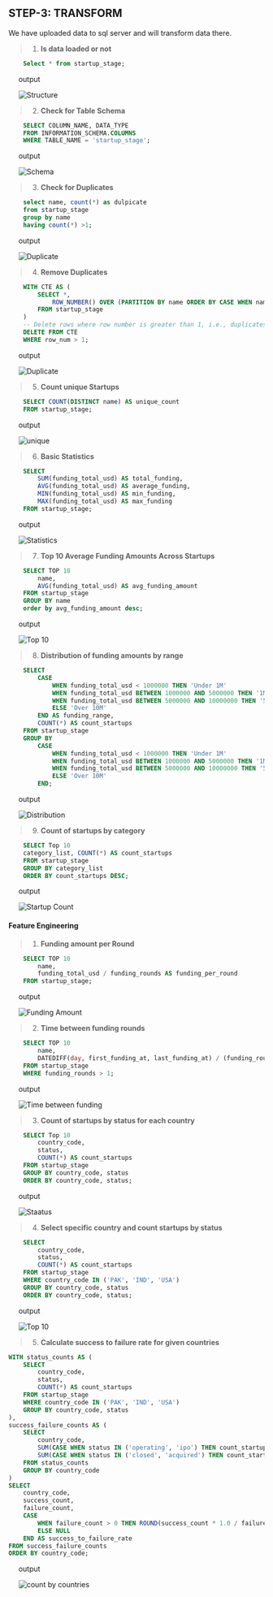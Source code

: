 ## STEP-3: TRANSFORM

We have uploaded data to sql server and will transform data there.

> 1.  **Is data loaded or not**
``` SQL
    Select * from startup_stage;
```

&nbsp;&nbsp;&nbsp;&nbsp;&nbsp;output

&nbsp;&nbsp;&nbsp;&nbsp;&nbsp;![Structure](img/data_load.png)


> 2.  **Check for Table Schema**
``` SQL
    SELECT COLUMN_NAME, DATA_TYPE
    FROM INFORMATION_SCHEMA.COLUMNS
    WHERE TABLE_NAME = 'startup_stage';
```

&nbsp;&nbsp;&nbsp;&nbsp;&nbsp;output

&nbsp;&nbsp;&nbsp;&nbsp;&nbsp;![Schema](img/schema.png)


> 3. **Check for Duplicates**
``` SQL
    select name, count(*) as dulpicate
    from startup_stage
    group by name
    having count(*) >1;
```

&nbsp;&nbsp;&nbsp;&nbsp;&nbsp;output

&nbsp;&nbsp;&nbsp;&nbsp;&nbsp;![Duplicate](img/duplicates.png)


> 4. **Remove Duplicates**
``` SQL
    WITH CTE AS (
        SELECT *,
            ROW_NUMBER() OVER (PARTITION BY name ORDER BY CASE WHEN name IS NULL THEN 1 ELSE 0 END) AS row_num
        FROM startup_stage
    )
    -- Delete rows where row number is greater than 1, i.e., duplicates with empty data
    DELETE FROM CTE
    WHERE row_num > 1;
```

&nbsp;&nbsp;&nbsp;&nbsp;&nbsp;output

&nbsp;&nbsp;&nbsp;&nbsp;&nbsp;![Duplicate](img/drs.png)


> 5. **Count unique Startups**
```SQL
    SELECT COUNT(DISTINCT name) AS unique_count
    FROM startup_stage;
```

&nbsp;&nbsp;&nbsp;&nbsp;&nbsp;output

&nbsp;&nbsp;&nbsp;&nbsp;&nbsp;![unique](img/unique_1.png)


> 6. **Basic Statistics**
```SQL
    SELECT 
        SUM(funding_total_usd) AS total_funding,
        AVG(funding_total_usd) AS average_funding,
        MIN(funding_total_usd) AS min_funding,
        MAX(funding_total_usd) AS max_funding
    FROM startup_stage;
```

&nbsp;&nbsp;&nbsp;&nbsp;&nbsp;output

&nbsp;&nbsp;&nbsp;&nbsp;&nbsp;![Statistics](img/stat_1.png)


> 7. **Top 10 Average Funding Amounts Across Startups**
``` SQL
    SELECT TOP 10
        name,
        AVG(funding_total_usd) AS avg_funding_amount
    FROM startup_stage
    GROUP BY name
    order by avg_funding_amount desc;
```

&nbsp;&nbsp;&nbsp;&nbsp;&nbsp;output

&nbsp;&nbsp;&nbsp;&nbsp;&nbsp;![Top 10](img/top.png)


> 8. **Distribution of funding amounts by range**
```SQL
    SELECT 
        CASE 
            WHEN funding_total_usd < 1000000 THEN 'Under 1M'
            WHEN funding_total_usd BETWEEN 1000000 AND 5000000 THEN '1M to 5M'
            WHEN funding_total_usd BETWEEN 5000000 AND 10000000 THEN '5M to 10M'
            ELSE 'Over 10M'
        END AS funding_range,
        COUNT(*) AS count_startups
    FROM startup_stage
    GROUP BY 
        CASE 
            WHEN funding_total_usd < 1000000 THEN 'Under 1M'
            WHEN funding_total_usd BETWEEN 1000000 AND 5000000 THEN '1M to 5M'
            WHEN funding_total_usd BETWEEN 5000000 AND 10000000 THEN '5M to 10M'
            ELSE 'Over 10M'
        END;
```

&nbsp;&nbsp;&nbsp;&nbsp;&nbsp;output

&nbsp;&nbsp;&nbsp;&nbsp;&nbsp;![Distribution](img/distribution_1.png)


> 9. **Count of startups by category**
```SQL
    SELECT Top 10
    category_list, COUNT(*) AS count_startups 
    FROM startup_stage
    GROUP BY category_list
    ORDER BY count_startups DESC;
```

&nbsp;&nbsp;&nbsp;&nbsp;&nbsp;output

&nbsp;&nbsp;&nbsp;&nbsp;&nbsp;![Startup Count](img/countcc.png)


#### Feature Engineering

> 1. **Funding amount per Round**
```SQL
    SELECT TOP 10
        name,
        funding_total_usd / funding_rounds AS funding_per_round
    FROM startup_stage;
```

&nbsp;&nbsp;&nbsp;&nbsp;&nbsp;output

&nbsp;&nbsp;&nbsp;&nbsp;&nbsp;![Funding Amount](img/per.png)


> 2.  **Time between funding rounds**
```SQL
    SELECT TOP 10
        name,
        DATEDIFF(day, first_funding_at, last_funding_at) / (funding_rounds - 1) AS avg_days_between_rounds
    FROM startup_stage
    WHERE funding_rounds > 1;
```

&nbsp;&nbsp;&nbsp;&nbsp;&nbsp;output

&nbsp;&nbsp;&nbsp;&nbsp;&nbsp;![Time between funding](img/time_bw.png)


> 3. **Count of startups by status for each country**
```SQL
    SELECT Top 10
        country_code,
        status,
        COUNT(*) AS count_startups
    FROM startup_stage
    GROUP BY country_code, status
    ORDER BY country_code, status;
```

&nbsp;&nbsp;&nbsp;&nbsp;&nbsp;output

&nbsp;&nbsp;&nbsp;&nbsp;&nbsp;![Staatus](img/top_10.png)


> 4. **Select specific country and count startups by status**
```SQL
    SELECT 
        country_code,
        status,
        COUNT(*) AS count_startups
    FROM startup_stage
    WHERE country_code IN ('PAK', 'IND', 'USA')
    GROUP BY country_code, status
    ORDER BY country_code, status;
```

&nbsp;&nbsp;&nbsp;&nbsp;&nbsp;output

&nbsp;&nbsp;&nbsp;&nbsp;&nbsp;![Top 10](img/ip.png)


> 5.  **Calculate success to failure rate  for given countries**
```SQL
WITH status_counts AS (
    SELECT 
        country_code,
        status,
        COUNT(*) AS count_startups
    FROM startup_stage
    WHERE country_code IN ('PAK', 'IND', 'USA')
    GROUP BY country_code, status
),
success_failure_counts AS (
    SELECT
        country_code,
        SUM(CASE WHEN status IN ('operating', 'ipo') THEN count_startups ELSE 0 END) AS success_count,
        SUM(CASE WHEN status IN ('closed', 'acquired') THEN count_startups ELSE 0 END) AS failure_count
    FROM status_counts
    GROUP BY country_code
)
SELECT
    country_code,
    success_count,
    failure_count,
    CASE 
        WHEN failure_count > 0 THEN ROUND(success_count * 1.0 / failure_count, 2)
        ELSE NULL
    END AS success_to_failure_rate
FROM success_failure_counts
ORDER BY country_code;
```

&nbsp;&nbsp;&nbsp;&nbsp;&nbsp;output

&nbsp;&nbsp;&nbsp;&nbsp;&nbsp;![count by countries](img/stf.png)
